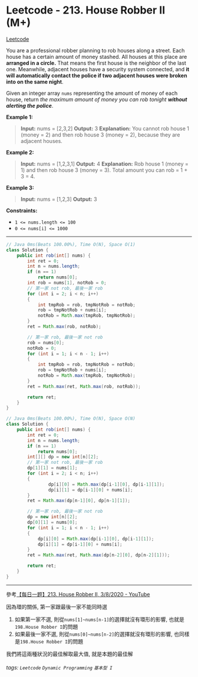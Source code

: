 # Leetcode - 213. House Robber II (M+)

[Leetcode](https://leetcode.com/problems/house-robber-ii/)

You are a professional robber planning to rob houses along a street. Each house has a certain amount of money stashed. All houses at this place are **arranged in a circle.** That means the first house is the neighbor of the last one. Meanwhile, adjacent houses have a security system connected, and **it will automatically contact the police if two adjacent houses were broken into on the same night**.

Given an integer array `nums` representing the amount of money of each house, return _the maximum amount of money you can rob tonight **without alerting the police**_.

**Example 1:**

> **Input:** nums = [2,3,2]
> **Output:** 3
> **Explanation:** You cannot rob house 1 (money = 2) and then rob house 3 (money = 2), because they are adjacent houses.

**Example 2:**

> **Input:** nums = [1,2,3,1]
> **Output:** 4
> **Explanation:** Rob house 1 (money = 1) and then rob house 3 (money = 3).
> Total amount you can rob = 1 + 3 = 4.

**Example 3:**

> **Input:** nums = [1,2,3]
> **Output:** 3

**Constraints:**

-   `1 <= nums.length <= 100`
-   `0 <= nums[i] <= 1000`

---
```java
// Java 0ms(Beats 100.00%), Time O(N), Space O(1)
class Solution {
    public int rob(int[] nums) {
        int ret = 0;
        int n = nums.length;
        if (n == 1)
            return nums[0];
        int rob = nums[1], notRob = 0;
        // 第一家 not rob, 最後一家 rob
        for (int i = 2; i < n; i++)
        {
            int tmpRob = rob, tmpNotRob = notRob;
            rob = tmpNotRob + nums[i];
            notRob = Math.max(tmpRob, tmpNotRob);
        }
        ret = Math.max(rob, notRob);

        // 第一家 rob, 最後一家 not rob
        rob = nums[0];
        notRob = 0;
        for (int i = 1; i < n - 1; i++)
        {
            int tmpRob = rob, tmpNotRob = notRob;
            rob = tmpNotRob + nums[i];
            notRob = Math.max(tmpRob, tmpNotRob);
        }
        ret = Math.max(ret, Math.max(rob, notRob));

        return ret;
    }
}
```
```java
// Java 0ms(Beats 100.00%), Time O(N), Space O(N)
class Solution {
    public int rob(int[] nums) {
        int ret = 0;
        int n = nums.length;
        if (n == 1)
            return nums[0];
        int[][] dp = new int[n][2];
        // 第一家 not rob, 最後一家 rob
        dp[1][1] = nums[1];
        for (int i = 2; i < n; i++)
        {
                dp[i][0] = Math.max(dp[i-1][0], dp[i-1][1]);
                dp[i][1] = dp[i-1][0] + nums[i];
        }
        ret = Math.max(dp[n-1][0], dp[n-1][1]);

        // 第一家 rob, 最後一家 not rob
        dp = new int[n][2];
        dp[0][1] = nums[0];
        for (int i = 1; i < n - 1; i++)
        {
            dp[i][0] = Math.max(dp[i-1][0], dp[i-1][1]);
            dp[i][1] = dp[i-1][0] + nums[i];
        }
        ret = Math.max(ret, Math.max(dp[n-2][0], dp[n-2][1]));

        return ret;
    }
}
```
---

參考[【每日一题】213. House Robber II, 3/8/2020 - YouTube](https://youtu.be/5NsRK9TDCRo)

因為環的關係, 第一家跟最後一家不能同時選
1. 如果第一家不選, 則從`nums[1]~nums[n-1]`的選擇就沒有環形的影響, 也就是`198.House Robber I`的問題
2. 如果最後一家不選, 則從`nums[0]~nums[n-2]`的選擇就沒有環形的影響, 也同樣是`198.House Robber I`的問題

我們將這兩種狀況的最佳解取最大值, 就是本題的最佳解


###### tags: `Leetcode` `Dynamic Programming` `基本型 I`